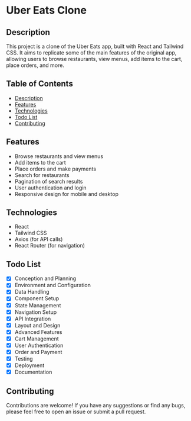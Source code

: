 # Uber Eats Clone

## Description

This project is a clone of the Uber Eats app, built with React and Tailwind CSS. It aims to replicate some of the main features of the original app, allowing users to browse restaurants, view menus, add items to the cart, place orders, and more.

## Table of Contents

- [Description](#description)
- [Features](#features)
- [Technologies](#technologies)
- [Todo List](#todo-list)
- [Contributing](#contributing)

## Features

- Browse restaurants and view menus
- Add items to the cart
- Place orders and make payments
- Search for restaurants
- Pagination of search results
- User authentication and login
- Responsive design for mobile and desktop

## Technologies

- React
- Tailwind CSS
- Axios (for API calls)
- React Router (for navigation)

## Todo List

- [x] Conception and Planning
- [x] Environment and Configuration
- [x] Data Handling
- [x] Component Setup
- [x] State Management
- [x] Navigation Setup
- [x] API Integration
- [x] Layout and Design
- [x] Advanced Features
- [x] Cart Management
- [x] User Authentication
- [x] Order and Payment
- [x] Testing
- [x] Deployment
- [x] Documentation

## Contributing

Contributions are welcome! If you have any suggestions or find any bugs, please feel free to open an issue or submit a pull request.
